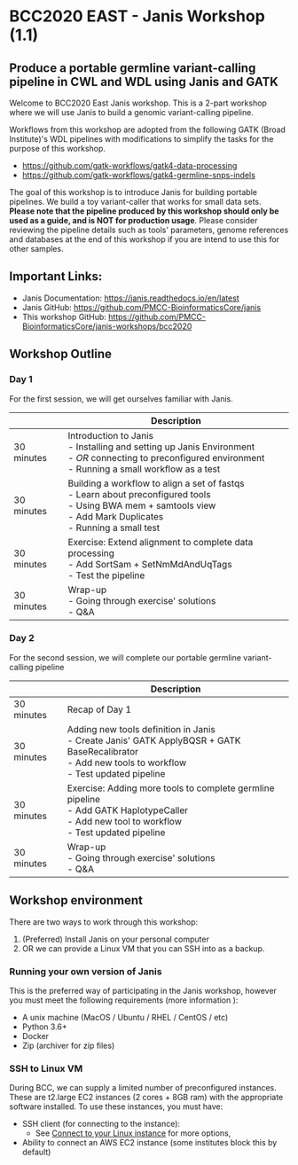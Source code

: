 # BCC2020 EAST - Janis Workshop (1.1)
## Produce a portable germline variant-calling pipeline in CWL and WDL using Janis and GATK

Welcome to BCC2020 East Janis workshop. This is a 2-part workshop where we will use Janis to build a genomic variant-calling pipeline. 

Workflows from this workshop are adopted from the following GATK (Broad Institute)'s WDL pipelines with modifications to simplify the tasks for the purpose of this workshop. 

- https://github.com/gatk-workflows/gatk4-data-processing
- https://github.com/gatk-workflows/gatk4-germline-snps-indels

The goal of this workshop is to introduce Janis for building portable pipelines. We build a toy variant-caller that works for small data sets. **Please note that the pipeline produced by this workshop should only be used as a guide, and is NOT for production usage**. Please consider reviewing the pipeline details such as tools' parameters, genome references and databases at the end of this workshop if you are intend to use this for other samples.  

## Important Links:

- Janis Documentation: https://janis.readthedocs.io/en/latest
- Janis GitHub: https://github.com/PMCC-BioinformaticsCore/janis
- This workshop GitHub: https://github.com/PMCC-BioinformaticsCore/janis-workshops/bcc2020

## Workshop Outline

### Day 1

For the first session, we will get ourselves familiar with Janis.  

|            	| Description                                                                                                                                                      	|
|------------	|------------------------------------------------------------------------------------------------------------------------------------------------------------------	|
| 30 minutes 	| Introduction to Janis<br>- Installing and setting up Janis Environment<br>- _OR_ connecting to preconfigured environment<br>- Running a small workflow as a test 	|
| 30 minutes 	| Building a workflow to align a set of fastqs<br>- Learn about preconfigured tools<br>- Using BWA mem + samtools view<br>- Add Mark Duplicates<br>- Running a small test       	|
| 30 minutes 	| Exercise: Extend alignment to complete data processing<br>- Add SortSam + SetNmMdAndUqTags <br>- Test the pipeline                                                            	|
| 30 minutes 	| Wrap-up <br> - Going through exercise' solutions <br>- Q&A|



### Day 2

For the second session, we will complete our portable germline variant-calling pipeline

|            	| Description                                                                                                                                                      	|
|------------	|------------------------------------------------------------------------------------------------------------------------------------------------------------------	|
| 30 minutes 	| Recap of Day 1 |
| 30 minutes 	| Adding new tools definition in Janis <br> - Create Janis' GATK ApplyBQSR + GATK BaseRecalibrator <br> - Add new tools to workflow <br> - Test updated pipeline |
| 30 minutes 	| Exercise: Adding more tools to complete germline pipeline <br>- Add GATK HaplotypeCaller  <br> -  Add new tool to workflow <br> - Test updated pipeline 	|
| 30 minutes 	| Wrap-up <br> - Going through exercise' solutions <br>- Q&A|


## Workshop environment

There are two ways to work through this workshop:

1. (Preferred) Install Janis on your personal computer
2. OR we can provide a Linux VM that you can SSH into as a backup.

### Running your own version of Janis

This is the preferred way of participating in the Janis workshop, however you must meet the following requirements (more information ):

- A unix machine (MacOS / Ubuntu / RHEL / CentOS / etc)
- Python 3.6+
- Docker
- Zip (archiver for zip files)


### SSH to Linux VM

During BCC, we can supply a limited number of preconfigured instances. These are t2.large EC2 instances (2 cores + 8GB ram) with the appropriate software installed. To use these instances, you must have: 

- SSH client (for connecting to the instance):
    - See [Connect to your Linux instance](https://docs.aws.amazon.com/AWSEC2/latest/UserGuide/AccessingInstances.html) for more options,
- Ability to connect an AWS EC2 instance (some institutes block this by default)

